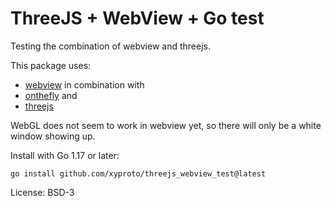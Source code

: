 # ThreeJS + WebView + Go test

Testing the combination of webview and threejs.

This package uses:

* [webview](https://github.com/webview/webview) in combination with
* [onthefly](https://github.com/xyproto/onthefly) and
* [threejs](https://threejs.org/)

WebGL does not seem to work in webview yet, so there will only be a white window showing up.

Install with Go 1.17 or later:

    go install github.com/xyproto/threejs_webview_test@latest

License: BSD-3
